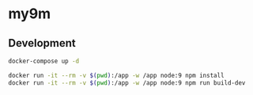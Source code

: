 # my9m

## Development

```sh
docker-compose up -d
```

```sh
docker run -it --rm -v $(pwd):/app -w /app node:9 npm install
docker run -it --rm -v $(pwd):/app -w /app node:9 npm run build-dev
```

